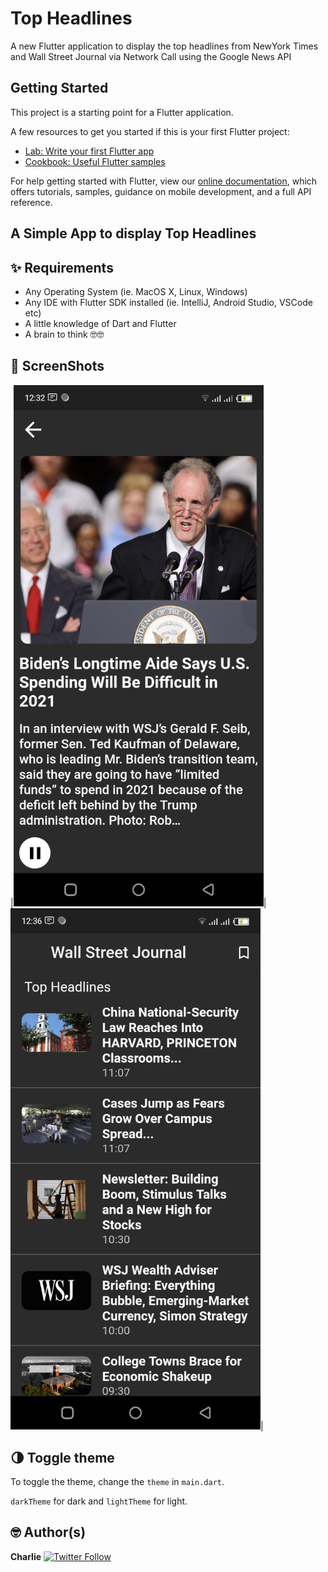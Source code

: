 # Top Headlines 

A new Flutter application to display the top headlines from NewYork Times and Wall Street Journal via Network Call using the Google News API

## Getting Started

This project is a starting point for a Flutter application.

A few resources to get you started if this is your first Flutter project:

- [Lab: Write your first Flutter app](https://flutter.dev/docs/get-started/codelab)
- [Cookbook: Useful Flutter samples](https://flutter.dev/docs/cookbook)

For help getting started with Flutter, view our
[online documentation](https://flutter.dev/docs), which offers tutorials,
samples, guidance on mobile development, and a full API reference.

## A Simple App to display Top Headlines  

## ✨ Requirements
* Any Operating System (ie. MacOS X, Linux, Windows)
* Any IDE with Flutter SDK installed (ie. IntelliJ, Android Studio, VSCode etc)
* A little knowledge of Dart and Flutter
* A brain to think 🤓🤓


## 📸 ScreenShots

|<img src="ss/flutter_01.png" width="400">|<img src="ss/flutter_03.png" width="400">|


## 🌗 Toggle theme
To toggle the theme, change the `theme`  in `main.dart`.

`darkTheme` for dark and `lightTheme` for light.


## 🤓 Author(s)
**Charlie** [![Twitter Follow](https://img.shields.io/twitter/follow/.svg?style=social)](https://twitter.com/CharlyKeleb)



